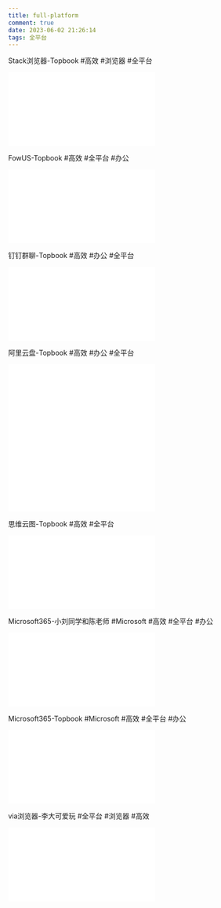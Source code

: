 ```yaml
---
title: full-platform
comment: true
date: 2023-06-02 21:26:14
tags: 全平台
---
```

Stack浏览器-Topbook
 #高效 #浏览器 #全平台
<iframe src="//player.bilibili.com/player.html?aid=822580080&bvid=BV19g4y1H7rA&cid=1027889547&page=1" scrolling="no" border="0" frameborder="no" framespacing="0" allowfullscreen="true"> </iframe>

FowUS-Topbook
 #高效 #全平台 #办公
<iframe src="//player.bilibili.com/player.html?aid=858301262&bvid=BV1mV4y1K766&cid=839992437&page=1" scrolling="no" border="0" frameborder="no" framespacing="0" allowfullscreen="true"> </iframe>

钉钉群聊-Topbook
 #高效 #办公 #全平台
<iframe src="//player.bilibili.com/player.html?aid=649488555&bvid=BV11e4y157Tg&cid=942753905&page=1" scrolling="no" border="0" frameborder="no" framespacing="0" allowfullscreen="true"> </iframe>

阿里云盘-Topbook
 #高效 #办公 #全平台
<iframe src="//player.bilibili.com/player.html?aid=484123172&bvid=BV1ST411z7ML&cid=1073711854&page=1" scrolling="no" border="0" frameborder="no" framespacing="0" allowfullscreen="true"> </iframe>


<iframe src="//player.bilibili.com/player.html?aid=224739521&bvid=BV1Pb41197wd&cid=1018151151&page=1" scrolling="no" border="0" frameborder="no" framespacing="0" allowfullscreen="true"> </iframe>

思维云图-Topbook
 #高效 #全平台
<iframe src="//player.bilibili.com/player.html?aid=347701370&bvid=BV1TR4y1f74k&cid=893042217&page=1" scrolling="no" border="0" frameborder="no" framespacing="0" allowfullscreen="true"> </iframe>

Microsoft365-小刘同学和陈老师
 #Microsoft #高效 #全平台 #办公
<iframe src="//player.bilibili.com/player.html?aid=905314067&bvid=BV1nP4y1k7Hm&cid=965247323&page=1" scrolling="no" border="0" frameborder="no" framespacing="0" allowfullscreen="true"> </iframe>

Microsoft365-Topbook
 #Microsoft #高效 #全平台 #办公
<iframe src="//player.bilibili.com/player.html?aid=817263884&bvid=BV1oG4y1b7mU&cid=883499511&page=1" scrolling="no" border="0" frameborder="no" framespacing="0" allowfullscreen="true"> </iframe>

via浏览器-李大可爱玩
 #全平台 #浏览器 #高效
<iframe src="//player.bilibili.com/player.html?aid=867804068&bvid=BV18V4y1o787&cid=1103913633&page=1" scrolling="no" border="0" frameborder="no" framespacing="0" allowfullscreen="true"> </iframe>